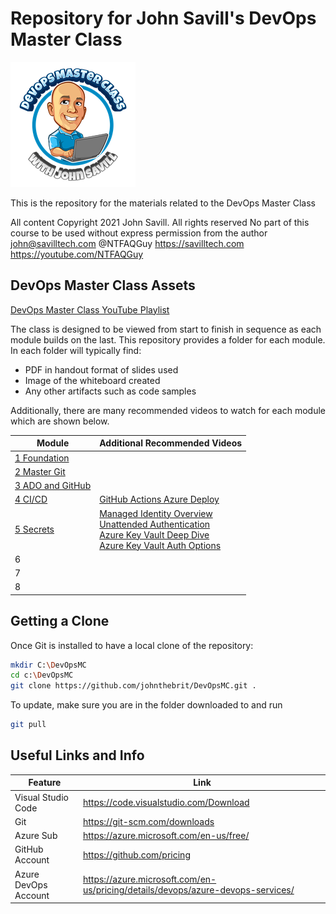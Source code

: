 # Repository for John Savill's DevOps Master Class #

<a href="https://youtube.com/NTFAQGuy" rel="YouTube Channel">![DevOps Master Class](/Images/logosmall.png)</a>

This is the repository for the materials related to the DevOps Master Class

All content Copyright 2021 John Savill. All rights reserved
No part of this course to be used without express permission from the author
john@savilltech.com
@NTFAQGuy
https://savilltech.com
https://youtube.com/NTFAQGuy

## DevOps Master Class Assets

[DevOps Master Class YouTube Playlist](https://www.youtube.com/playlist?list=PLlVtbbG169nFr8RzQ4GIxUEznpNR53ERq   "DevOps Master Class Playlist")

The class is designed to be viewed from start to finish in sequence as each module builds on the last. This repository provides a folder for each module. In each folder will typically find:

 - PDF in handout format of slides used
 - Image of the whiteboard created
 - Any other artifacts such as code samples

Additionally, there are many recommended videos to watch for each module which are shown below.

| Module | Additional Recommended Videos |
|--|--|
| [1 Foundation](https://youtu.be/YMdtaWfU_QE) | |
| [2 Master Git](https://youtu.be/hQJktcBzJUs) | |
| [3 ADO and GitHub](https://youtu.be/Z9evyML2I6M) | |
| [4 CI/CD](https://youtu.be/nLRHV2sRTe8) | [GitHub Actions Azure Deploy](https://youtu.be/FeSMRFkaRIU)|
| [5 Secrets](https://youtu.be/b5F0WuTISAE) |[Managed Identity Overview](https://youtu.be/FeSMRFkaRIU)<br>[Unattended Authentication](https://youtu.be/7VMPtrqCehE)<br>[Azure Key Vault Deep Dive](https://youtu.be/kP7KpfToMkg)<br>[Azure Key Vault Auth Options](https://youtu.be/oYzFWOrZMKc) |
| 6 | |
| 7 | |
| 8 | |

## Getting a Clone
Once Git is installed to have a local clone of the repository:

```sh
mkdir C:\DevOpsMC
cd c:\DevOpsMC
git clone https://github.com/johnthebrit/DevOpsMC.git .
```

To update, make sure you are in the folder downloaded to and run

```sh
git pull
```

## Useful Links and Info

| Feature              | Link                                                                             |
|----------------------|----------------------------------------------------------------------------------|
| Visual Studio Code   | https://code.visualstudio.com/Download                                           |
| Git                  | https://git-scm.com/downloads                                                    |
| Azure Sub            | https://azure.microsoft.com/en-us/free/                                          |
| GitHub Account       | https://github.com/pricing                                                       |
| Azure DevOps Account | https://azure.microsoft.com/en-us/pricing/details/devops/azure-devops-services/  |